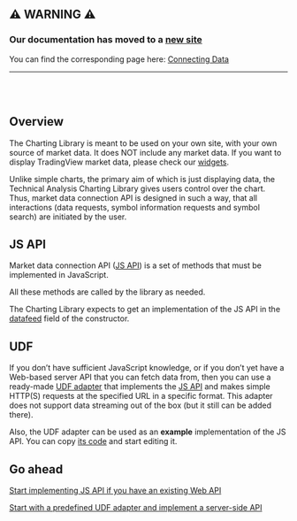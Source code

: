 ## :warning: WARNING :warning:

### Our documentation has moved to a [new site](https://www.tradingview.com/charting-library-docs/)

You can find the corresponding page here: [Connecting Data](https://www.tradingview.com/charting-library-docs/latest/connecting_data/)

---

<br/>
<br/>

## Overview

The Charting Library is meant to be used on your own site, with your own source of market data. It does NOT include any market data. If you want to display TradingView market data, please check our [widgets](https://www.tradingview.com/widget/).

Unlike simple charts, the primary aim of which is just displaying data, the Technical Analysis Charting Library gives users control over the chart.
Thus, market data connection API is designed in such a way, that all interactions (data requests, symbol information requests and symbol search) are initiated by the user.

## JS API

Market data connection API ([JS API](JS-Api)) is a set of methods that must be implemented in JavaScript.

All these methods are called by the library as needed.

The Charting Library expects to get an implementation of the JS API in the [datafeed](Widget-Constructor#datafeed) field of the constructor.

## UDF

If you don’t have sufficient JavaScript knowledge, or if you don’t yet have a Web-based server API that you can fetch data from, then you can use a ready-made [UDF adapter](UDF) that implements the [JS API](JS-Api) and makes simple HTTP(S) requests at the specified URL in a specific format. This adapter does not support data streaming out of the box (but it still can be added there).

Also, the UDF adapter can be used as an **example** implementation of the JS API. You can copy [its code](https://github.com/tradingview/charting_library/tree/master/datafeeds/udf) and start editing it.

## Go ahead

[Start implementing JS API if you have an existing Web API](JS-Api)

[Start with a predefined UDF adapter and implement a server-side API](UDF)
